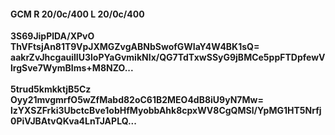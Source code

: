 #### GCM R 20/0c/400 L 20/0c/400
**3S69JipPlDA/XPvO**<br/>**ThVFtsjAn81T9VpJXMGZvgABNbSwofGWIaY4W4BK1sQ=**<br/>**aakrZvJhcgauilIU3loPYaGvmikNIx/QG7TdTxwSSyG9jBMCe5ppFTDpfewVlrgSve7WymBIms+M8NZO...**<br/><br/>
**5trud5kmkktjB5Cz**<br/>**Oyy21mvgmrfO5wZfMabd82oC61B2MEO4dB8iU9yN7Mw=**<br/>**lzYXSZFrki3UbctcBve1obHfMyobbAhk8cpxWV8CgQMSl/YpMG1HT5Nrfj0PiVJBAtvQKva4LnTJAPLQ...**